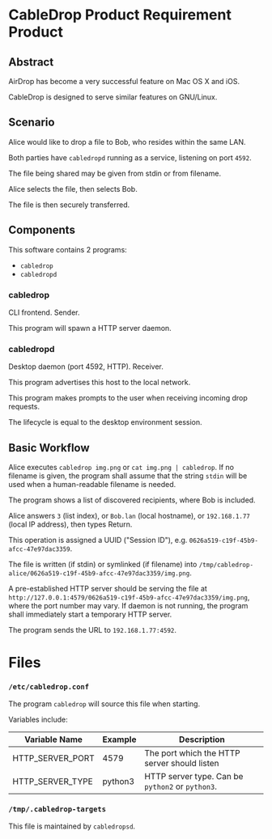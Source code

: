 # CableDrop Product Requirement Product





## Abstract

AirDrop has become a very successful feature on Mac OS X and iOS.

CableDrop is designed to serve similar features on GNU/Linux.




## Scenario

Alice would like to drop a file to Bob, who resides within the same LAN.

Both parties have `cabledropd` running as a service, listening on port `4592`.

The file being shared may be given from stdin or from filename.

Alice selects the file, then selects Bob.

The file is then securely transferred.




## Components

This software contains 2 programs:

- `cabledrop`
- `cabledropd`

### cabledrop

CLI frontend. Sender.

This program will spawn a HTTP server daemon.

### cabledropd

Desktop daemon (port 4592, HTTP). Receiver.

This program advertises this host to the local network.

This program makes prompts to the user when receiving incoming drop requests.

The lifecycle is equal to the desktop environment session.



## Basic Workflow

Alice executes `cabledrop img.png` or `cat img.png | cabledrop`. If no filename is given, the program shall assume that the string `stdin` will be used when a human-readable filename is needed.

The program shows a list of discovered recipients, where Bob is included.

Alice answers `3` (list index), or `Bob.lan` (local hostname), or `192.168.1.77` (local IP address), then types Return.

This operation is assigned a UUID ("Session ID"), e.g. `0626a519-c19f-45b9-afcc-47e97dac3359`.

The file is written (if stdin) or symlinked (if filename) into `/tmp/cabledrop-alice/0626a519-c19f-45b9-afcc-47e97dac3359/img.png`.

A pre-established HTTP server should be serving the file at `http://127.0.0.1:4579/0626a519-c19f-45b9-afcc-47e97dac3359/img.png`, where the port number may vary. If daemon is not running, the program shall immediately start a temporary HTTP server.

The program sends the URL to `192.168.1.77:4592`.

# Files

### `/etc/cabledrop.conf`

The program `cabledrop` will source this file when starting.

Variables include:

| Variable Name    | Example | Description                                      |
| ---------------- | ------- | ------------------------------------------------ |
| HTTP_SERVER_PORT | 4579    | The port which the HTTP server should listen     |
| HTTP_SERVER_TYPE | python3 | HTTP server type. Can be `python2` or `python3`. |

### `/tmp/.cabledrop-targets`

This file is maintained by `cabledropsd`.